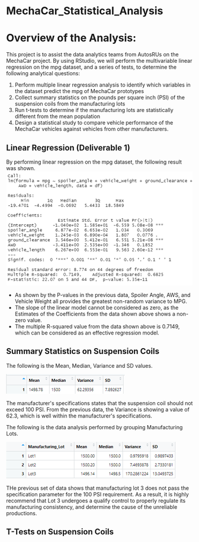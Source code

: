 # MechaCar_Statistical_Analysis

# Overview of the Analysis:

This project is to assist the data analytics teams from AutosRUs on the MechaCar project. By using RStudio, we will perform the multivariable linear regression on the mpg dataset, and a series of tests, to determine the following analytical questions:
1. Perform multiple linear regression analysis to identify which variables in the dataset predict the mpg of MechaCar prototypes
2. Collect summary statistics on the pounds per square inch (PSI) of the suspension coils from the manufacturing lots
3. Run t-tests to determine if the manufacturing lots are statistically different from the mean population
4. Design a statistical study to compare vehicle performance of the MechaCar vehicles against vehicles from other manufacturers. 

## Linear Regression (Deliverable 1)
By performing linear regression on the mpg dataset, the following result was shown. 
![Deliverable1](Images/Deliverable1.PNG)

- As shown by the P-values in the previous data, Spoiler Angle, AWS, and Vehicle Weight all provides the greatest non-random variance to MPG. 
- The slope of the linear model cannot be considered as zero, as the Estimates of the Coefficients from the data shown above shows a non-zero value. 
- The multiple R-squared value from the data shown above is 0.7149, which can be considered as an effective regression model.

## Summary Statistics on Suspension Coils
The following is the Mean, Median, Variance and SD values. 

![averages](Images/averages.PNG)

The manufacturer's specifications states that the suspension coil should not exceed 100 PSI. From the previous data, the Variance is showing a value of 62.3, which is well within the manufacturer's specifications. 

The following is the data analysis performed by grouping Manufacturing Lots. 

![mlot_summary](Images/mlot_summary.PNG)

THe previous set of data shows that manufacturing lot 3 does not pass the specification parameter for the 100 PSI requirement. As a result, it is highly recommend that Lot 3 undergoes a qualify control to properly regulate its manufacturing consistency, and determine the cause of the unreliable productions. 

## T-Tests on Suspension Coils

